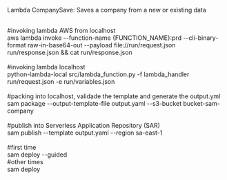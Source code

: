 Lambda CompanySave: Saves a company from a new or existing data<br /><br />

#invoking lambda AWS from localhost<br />
aws lambda invoke --function-name {FUNCTION_NAME}:prd --cli-binary-format raw-in-base64-out --payload file://run/request.json run/response.json && cat run/response.json
<br /><br />
#invoking lambda localhost<br />
python-lambda-local src/lambda_function.py -f lambda_handler run/request.json -e run/variables.json
<br /><br />
#packing into localhost, validade the template and generate the output.yml<br />
sam package --output-template-file output.yaml --s3-bucket bucket-sam-company
<br /><br />
#publish into Serverless Application Repository (SAR)<br />
sam publish --template output.yaml --region sa-east-1
<br /><br />
#first time<br />
sam deploy --guided<br />
#other times<br />
sam deploy
